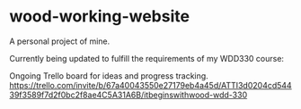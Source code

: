 # wood-working-website


A personal project of mine. 

Currently being updated to fulfill the requirements of my WDD330 course:

Ongoing Trello board for ideas and progress tracking. 
https://trello.com/invite/b/67a40043550e27179eb4a45d/ATTI3d0204cd54439f3589f7d2f0bc2f8ae4C5A31A6B/itbeginswithwood-wdd-330